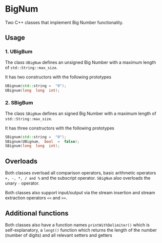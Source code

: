 # BigNum

Two C++ classes that implement Big Number functionality.

## Usage

### 1. UBigBum

The class `UBigNum` defines an unsigned Big Number with a maximum length of `std::String::max_size`.

It has two constructors with the following prototypes

```C++
UBignum(std::string =  "0");
UBignum(long  long  int);
```

### 2. SBigBum

The class `SBigNum` defines an signed Big Number with a maximum length of `std::String::max_size`.

It has three constructors with the following prototypes

```C++
SBignum(std::string =  "0");
SBignum(UBignum,  bool  =  false);
SBignum(long  long  int);
```

## Overloads

Both classes overload all comparison operators, basic arithmetic operators `+, -, *, / and %` and the subscript operator. `SBigNum` also overloads the unary `-` operator.

Both classes also support input/output via the stream insertion and stream extraction operators `<<` and `>>`.

## Additional functions

Both classes also have a function names `printWithDelimiter()` which is self-explanatory, a `lengt()` function which returns the length of the number (number of digits) and all relevant setters and getters
